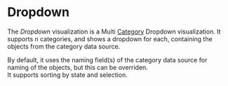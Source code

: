# Dropdown

The *Dropdown* visualization is a Multi [Category](../concepts/category.md) Dropdown visualization. It supports n categories, and shows a dropdown for each, containing the objects from the category data source.

By default, it uses the naming field(s) of the category data source for naming of the objects, but this can be overriden.  
It supports sorting by state and selection.